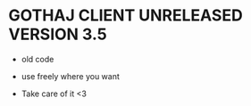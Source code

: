 # GOTHAJ CLIENT UNRELEASED VERSION 3.5

- old code
- use freely where you want

- Take care of it <3
